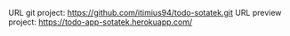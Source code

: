 URL git project: https://github.com/itimius94/todo-sotatek.git
URL preview project: https://todo-app-sotatek.herokuapp.com/